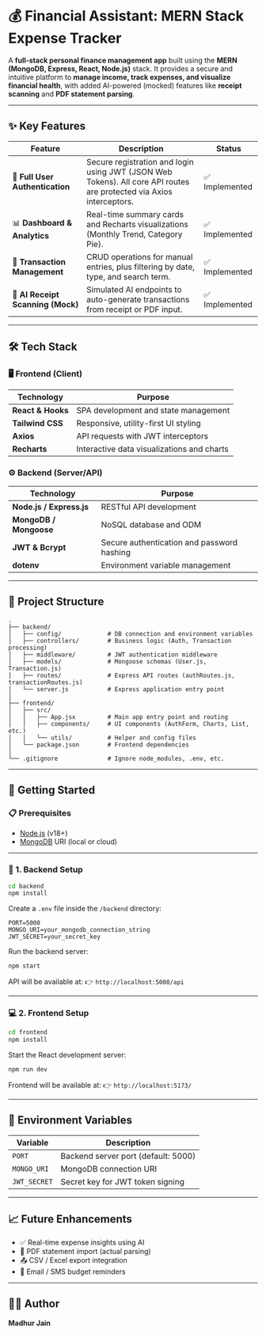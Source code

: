 # 💰 Financial Assistant: MERN Stack Expense Tracker

A **full-stack personal finance management app** built using the **MERN (MongoDB, Express, React, Node.js)** stack.
It provides a secure and intuitive platform to **manage income, track expenses, and visualize financial health**, with added AI-powered (mocked) features like **receipt scanning** and **PDF statement parsing**.

---

## ✨ Key Features

| Feature                           | Description                                                                                                          | Status        |
| --------------------------------- | -------------------------------------------------------------------------------------------------------------------- | ------------- |
| 🔐 **Full User Authentication**   | Secure registration and login using JWT (JSON Web Tokens). All core API routes are protected via Axios interceptors. | ✅ Implemented |
| 📊 **Dashboard & Analytics**      | Real-time summary cards and Recharts visualizations (Monthly Trend, Category Pie).                                   | ✅ Implemented |
| 💸 **Transaction Management**     | CRUD operations for manual entries, plus filtering by date, type, and search term.                                   | ✅ Implemented |
| 📄 **AI Receipt Scanning (Mock)** | Simulated AI endpoints to auto-generate transactions from receipt or PDF input.                                      | ✅ Implemented |

---

## 🛠️ Tech Stack

### 🖥️ Frontend (Client)

| Technology        | Purpose                                    |
| ----------------- | ------------------------------------------ |
| **React & Hooks** | SPA development and state management       |
| **Tailwind CSS**  | Responsive, utility-first UI styling       |
| **Axios**         | API requests with JWT interceptors         |
| **Recharts**      | Interactive data visualizations and charts |

### ⚙️ Backend (Server/API)

| Technology               | Purpose                                    |
| ------------------------ | ------------------------------------------ |
| **Node.js / Express.js** | RESTful API development                    |
| **MongoDB / Mongoose**   | NoSQL database and ODM                     |
| **JWT & Bcrypt**         | Secure authentication and password hashing |
| **dotenv**               | Environment variable management            |

---

## 📁 Project Structure

```
.
├── backend/
│   ├── config/             # DB connection and environment variables
│   ├── controllers/        # Business logic (Auth, Transaction processing)
│   ├── middleware/         # JWT authentication middleware
│   ├── models/             # Mongoose schemas (User.js, Transaction.js)
│   ├── routes/             # Express API routes (authRoutes.js, transactionRoutes.js)
│   └── server.js           # Express application entry point
│
├── frontend/
│   ├── src/
│   │   ├── App.jsx         # Main app entry point and routing
│   │   ├── components/     # UI components (AuthForm, Charts, List, etc.)
│   │   └── utils/          # Helper and config files
│   └── package.json        # Frontend dependencies
│
└── .gitignore              # Ignore node_modules, .env, etc.
```

---

## 🚀 Getting Started

### 📋 Prerequisites

* [Node.js](https://nodejs.org/) (v18+)
* [MongoDB](https://www.mongodb.com/) URI (local or cloud)

---

### 🔧 1. Backend Setup

```bash
cd backend
npm install
```

Create a `.env` file inside the `/backend` directory:

```env
PORT=5000
MONGO_URI=your_mongodb_connection_string
JWT_SECRET=your_secret_key
```

Run the backend server:

```bash
npm start
```

API will be available at:
👉 `http://localhost:5000/api`

---

### 💻 2. Frontend Setup

```bash
cd frontend
npm install
```

Start the React development server:

```bash
npm run dev
```

Frontend will be available at:
👉 `http://localhost:5173/`

---

## 🔐 Environment Variables

| Variable     | Description                         |
| ------------ | ----------------------------------- |
| `PORT`       | Backend server port (default: 5000) |
| `MONGO_URI`  | MongoDB connection URI              |
| `JWT_SECRET` | Secret key for JWT token signing    |

---

## 📈 Future Enhancements

* ✅ Real-time expense insights using AI
* 🧾 PDF statement import (actual parsing)
* 📤 CSV / Excel export integration
* 🔔 Email / SMS budget reminders

---

## 🧑‍💻 Author

**Madhur Jain**
